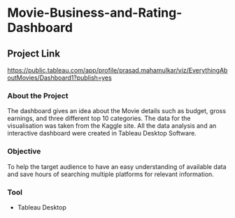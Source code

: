 # Movie-Business-and-Rating-Dashboard
## Project Link
https://public.tableau.com/app/profile/prasad.mahamulkar/viz/EverythingAboutMovies/Dashboard1?publish=yes

### About the Project
The dashboard gives an idea about the Movie details such as budget, gross earnings, and three 
different top 10 categories. The data for the visualisation was taken from the Kaggle site. All the data analysis and an interactive dashboard were created in Tableau Desktop Software.
### Objective
To help the target audience to have an easy understanding of available data and save hours of searching multiple platforms for relevant information.
### Tool
* Tableau Desktop
